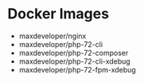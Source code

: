 
# Docker Images

- maxdeveloper/nginx
- maxdeveloper/php-72-cli
- maxdeveloper/php-72-composer
- maxdeveloper/php-72-cli-xdebug
- maxdeveloper/php-72-fpm-xdebug